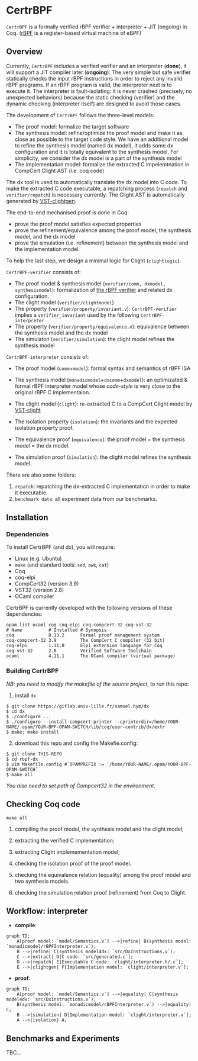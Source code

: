# CertrBPF

`CertrBPF` is a formally verified rBPF verifier + interpreter + JIT (ongoing) in Coq. ([rBPF](https://github.com/future-proof-iot/Femto-Container) is a register-based virtual machine of eBPF)

## Overview

Currently, `CertrBPF` includes a verified verifier and an interpreter (**done**), it will support a JIT compiler later (**ongoing**): The very simple but safe verifier statically checks the input rBPF instructions in order to reject any invalid rBPF programs. If an rBPF program is valid, the interpreter next is to execute it. The interpreter is fault-isolating: it is never crashed (precisely, no unexpected behaviors) because the static checking (verifier) and the dynamic checking (interpreter itself) are designed to avoid those cases.

The development of `CertrBPF` follows the three-level models:
- The proof model: formalize the target software
- The synthesis model: refine/optimize the proof model and make it as close as possible to the target code style. We have an additional model to refine the synthesis model (named dx model), it adds some dx configuration and it is totally equivalent to the synthesis model. For simplicity, we consider the dx model is a part of the synthesis model
- The implementation model: formalize the extracted C impelemtnation in CompCert Clight AST (i.e. coq code)

The dx tool is used to automatically translate the dx model into C code. To make the extracted C code executable, a repatching process (`repatch` and `verifier/repatch`) is necessary currently. The Clight AST is automatically generated by [VST-clightgen](https://github.com/PrincetonUniversity/VST).

The end-to-end mechanised proof is done in Coq:
- prove the proof model satisfies expected properties
- prove the refinement/equivalence among the proof model, the synthesis model, and the dx model
- prove the simulation (i.e. refinement) between the synthesis model and the implementation model.

To help the last step, we design a minimal logic for Clight (`clightlogic`).


`CertrBPF-verifier` consists of:
- The proof model & synthesis model (`verifier/comm, dxmodel, synthesismodel`): formalization of [the rBPF verifier](https://github.com/future-proof-iot/Femto-Container/blob/main/src/verify.c) and related dx configuration.
- The clight model (`verifier/clightmodel`)
- The property (`verifier/property/invariant.v`): `CertrBPF-verifier` implies a `verifier_invariant` used by the following `CertrBPF-interpreter`
- The property (`verifier/property/equivalence.v`): equivalence between the synthesis model and the dx model
- The simulaton (`verifier/simulation`): the clight model refines the synthesis model

`CertrBPF-interpreter` consists of:

- The proof model (`comm`+`model`): formal syntax and semantics of rBPF ISA

- The synthesis model (`monadicmodel`+`dxcomm`+`dxmodel`): an optimizated & formal rBPF interpreter model whose *code-style* is very close to the original rBPF C implementaion.

- The clight model (`clight`): re-extracted C to a CompCert Clight model by [VST-clight](https://github.com/PrincetonUniversity/VST)

- The isolation property (`isolation`): the invariants and the expected isolation property proof.

- The equivalence proof (`equivalence`): the proof model = the synthesis model = the dx model.

- The simulation proof (`simulation`): the clight model refines the synthesis model.

There are also some folders:

1. `repatch`: repatching the dx-extracted C implementation in order to make it executable.
2. `benchmark data`: all experiment data from our benchmarks.

## Installation

### Dependencies

To install CertrBPF (and dx), you will require:
-   Linux (e.g. Ubuntu)
-   `make` (and standard tools: `sed`, `awk`, `cat`)
-   Coq
-   coq-elpi
-   CompCert32 (version 3.9)
-   VST32 (version 2.8)
-   OCaml compiler

CertrBPF is currently developed with the following versions of these
dependencies:

```shell
opam list ocaml coq coq-elpi coq-compcert-32 coq-vst-32
# Name          # Installed # Synopsis
coq             8.13.2      Formal proof management system
coq-compcert-32 3.9         The CompCert C compiler (32 bit)
coq-elpi        1.11.0      Elpi extension language for Coq
coq-vst-32      2.8         Verified Software Toolchain
ocaml           4.11.1      The OCaml compiler (virtual package)

```
### Building CertrBPF

_NB: you need to modify the makefile of the source project_, to run this repo:
1. install `dx`
```shell
$ git clone https://gitlab.univ-lille.fr/samuel.hym/dx
$ cd dx
$ ./configure ...
$ ./configure --install-compcert-printer --cprinterdir=/home/YOUR-NAME/.opam/YOUR-BPF-OPAM-SWITCH/lib/coq/user-contrib/dx/extr
$ make; make install
```
2. download this repo and config the Makefie.config:
```shell
$ git clone THIS-REPO
$ cd rbpf-dx
$ vim Makefile.config #`OPAMPREFIX := `/home/YOUR-NAME/.opam/YOUR-BPF-OPAM-SWITCH`
$ make all
```

*You also need to set path of Compcert32 in the environment.*

## Checking Coq code

`make all`
1. compiling the proof model, the synthesis model and the clight model;

2. extracting the verified C implementation; 

3. extracting Clight implemementation model;

4. checking the isolation proof of the proof model.

5. checking the equivalence relation (equality) among the proof model and two synthesis models.

6. checking the simulation relation proof (refinement) from Coq to Clight.


## Workflow: interpreter

- **compile**:
```mermaid
graph TD;
    A[proof model: `model/Semantics.v`] -->|refine| B(synthesis model: `monadicmodel/rBPFInterpreter.v`);
    B -->|refine| C(synthesis model4dx: `src/DxInstructions.v`);
    C -->|extract| D[C code: `src/generated.c`];
    D -->|repatch| E[Executable C code: `clight/interpreter.h/.c`];
    E -->|clightgen| F[Implementation model: `clight/interpreter.v`];
```

- **proof**:
```mermaid
graph TD;
    A[proof model: `model/Semantics.v`] -->|equality| C(synthesis model4dx: `src/DxInstructions.v`);
    B(synthesis model: `monadicmodel/rBPFInterpreter.v`) -->|equality| C;
    B -->|simulation| D[Implementation model: `clight/interpreter.v`];
    A -->|isolation| A;
```

## Benchmarks and Experiments

TBC...

